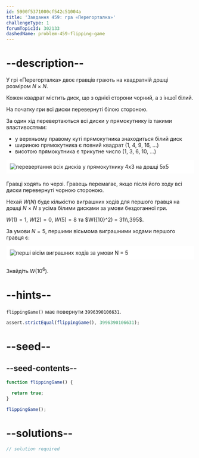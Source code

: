 ```yaml
---
id: 5900f5371000cf542c51004a
title: 'Завдання 459: гра «Перегорталка»'
challengeType: 1
forumTopicId: 302133
dashedName: problem-459-flipping-game
---
```


# --description--

У грі «Перегорталка» двоє гравців грають на квадратній дошці розміром $N$ × $N$.

Кожен квадрат містить диск, що з однієї сторони чорний, а з іншої білий.

На початку гри всі диски перевернуті білою стороною.

За один хід перевертаються всі диски у прямокутнику із такими властивостями:

- у верхньому правому куті прямокутника знаходиться білий диск
- шириною прямокутника є повний квадрат (1, 4, 9, 16, ...)
- висотою прямокутника є трикутне число (1, 3, 6, 10, ...)

<img alt="перевертання всіх дисків у прямокутнику 4х3 на дошці 5х5" src="https://cdn.freecodecamp.org/curriculum/project-euler/flipping-game-1.png" style="background-color: white; padding: 10px; display: block; margin-right: auto; margin-left: auto; margin-bottom: 1.2rem;" />

Гравці ходять по черзі. Гравець перемагає, якщо після його ходу всі диски перевернуті чорною стороною.

Нехай $W(N)$ буде кількістю виграшних ходів для першого гравця на дошці $N$ × $N$ з усіма білими дисками за умови бездоганної гри.

$W(1) = 1$, $W(2) = 0$, $W(5) = 8$ та $W({10}^2) = 31\\,395$.

За умови $N = 5$, першими вісьмома виграшними ходами першого гравця є:

<img alt="перші вісім виграшних ходів за умови N = 5" src="https://cdn.freecodecamp.org/curriculum/project-euler/flipping-game-2.png" style="background-color: white; padding: 10px; display: block; margin-right: auto; margin-left: auto; margin-bottom: 1.2rem;" />

Знайдіть $W({10}^6)$.

# --hints--

`flippingGame()` має повернути `3996390106631`.

```js
assert.strictEqual(flippingGame(), 3996390106631);
```

# --seed--

## --seed-contents--

```js
function flippingGame() {

  return true;
}

flippingGame();
```

# --solutions--

```js
// solution required
```
